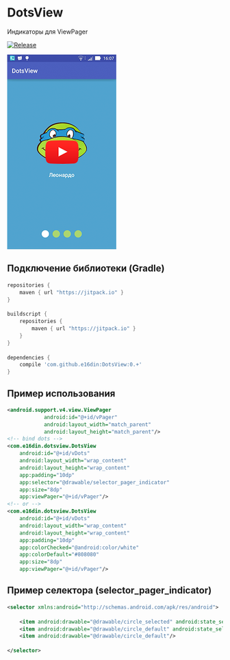 # DotsView
Индикаторы для ViewPager

[![Release](https://jitpack.io/v/e16din/DotsView.svg)](https://jitpack.io/#e16din/DotsView)

<a href="https://www.youtube.com/watch?v=CujRNenitlw">
    <img    src="https://github.com/e16din/DotsView/blob/master/DotsView_Demo.png"
            width="255"
            height="454" >
</a>
<br />

## Подключение библиотеки (Gradle)

```groovy
repositories {
    maven { url "https://jitpack.io" }
}

buildscript {
    repositories {
        maven { url "https://jitpack.io" }
    }
}

dependencies {
    compile 'com.github.e16din:DotsView:0.+'
}
```

## Пример использования
```xml
<android.support.v4.view.ViewPager
            android:id="@+id/vPager"
            android:layout_width="match_parent"
            android:layout_height="match_parent"/>
<!-- bind dots -->
<com.e16din.dotsview.DotsView
    android:id="@+id/vDots"
    android:layout_width="wrap_content"
    android:layout_height="wrap_content"
    app:padding="10dp"
    app:selector="@drawable/selector_pager_indicator"
    app:size="8dp"
    app:viewPager="@+id/vPager"/>
<!-- or -->
<com.e16din.dotsview.DotsView
    android:id="@+id/vDots"
    android:layout_width="wrap_content"
    android:layout_height="wrap_content"
    app:padding="10dp"
    app:colorChecked="@android:color/white"
    app:colorDefault="#808080"
    app:size="8dp"
    app:viewPager="@+id/vPager"/>
```

## Пример селектора (selector_pager_indicator)
```xml
<selector xmlns:android="http://schemas.android.com/apk/res/android">

    <item android:drawable="@drawable/circle_selected" android:state_selected="true"/>
    <item android:drawable="@drawable/circle_default" android:state_selected="false"/>
    <item android:drawable="@drawable/circle_default"/>

</selector>
```